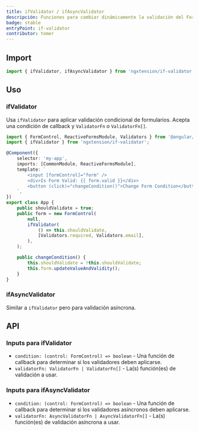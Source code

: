 ```yaml
---
title: ifValidator / ifAsyncValidator
descripción: Funciones para cambiar dinámicamente la validación del Formulario Reactivo de Angular.
badge: stable
entryPoint: if-validator
contributor: tomer
---
```


## Import

```typescript
import { ifValidator, ifAsyncValidator } from 'ngxtension/if-validator';
```

## Uso

### ifValidator

Usa `ifValidator` para aplicar validación condicional de formularios. Acepta una condición de callback y `ValidatorFn` o `ValidatorFn[]`.

```typescript
import { FormControl, ReactiveFormsModule, Validators } from '@angular/forms';
import { ifValidator } from 'ngxtension/if-validator';

@Component({
	selector: 'my-app',
	imports: [CommonModule, ReactiveFormsModule],
	template: `
		<input [formControl]="form" />
		<div>Is Form Valid: {{ form.valid }}</div>
		<button (click)="changeCondition()">Change Form Condition</button>
	`,
})
export class App {
	public shouldValidate = true;
	public form = new FormControl(
		null,
		ifValidator(
			() => this.shouldValidate,
			[Validators.required, Validators.email],
		),
	);

	public changeCondition() {
		this.shouldValidate = !this.shouldValidate;
		this.form.updateValueAndValidity();
	}
}
```

### ifAsyncValidator

Similar a `ifValidator` pero para validación asíncrona.

## API

### Inputs para ifValidator

- `condition: (control: FormControl) => boolean` - Una función de callback para determinar si los validadores deben aplicarse.
- `validatorFn: ValidatorFn | ValidatorFn[]` - La(s) función(es) de validación a usar.

### Inputs para ifAsyncValidator

- `condition: (control: FormControl) => boolean` - Una función de callback para determinar si los validadores asíncronos deben aplicarse.
- `validatorFn: AsyncValidatorFn | AsyncValidatorFn[]` - La(s) función(es) de validación asíncrona a usar.
